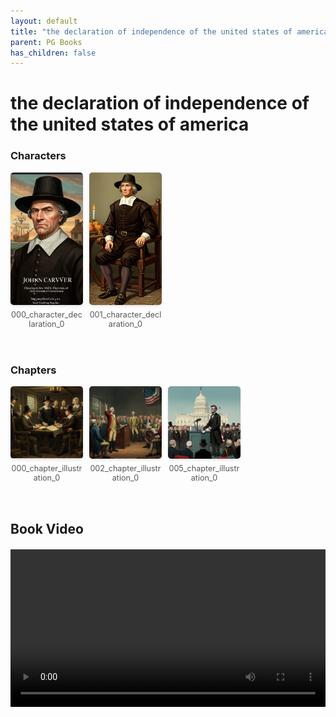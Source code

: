 ```yaml
---
layout: default
title: "the declaration of independence of the united states of america"
parent: PG Books
has_children: false
---
```



<style>
.image-gallery {
  display: flex;
  flex-wrap: wrap;
  justify-content: space-between;
  margin-bottom: 20px;
}

.image-row {
  display: flex;
  justify-content: flex-start;
  width: 100%;
  margin-bottom: 20px;
}

.image-item {
  width: 23%;
  margin-right: 2%;
  text-align: center;
}

.image-item:last-child {
  margin-right: 0;
}

.image-item img {
  width: 100%;
  height: auto;
  object-fit: cover;
  border-radius: 5px;
  box-shadow: 0 2px 4px rgba(0,0,0,0.1);
}

.image-item p {
  margin-top: 5px;
  font-size: 0.9em;
  color: #555;
}

.video-container {
  margin: 20px 0;
}
</style>


# the declaration of independence of the united states of america

<h3>Characters</h3>
<div class="image-gallery">
<div class="image-row">
  <div class="image-item">
    <img src="../../assets/pg_books_ai_generated_photos/the_declaration_of_independence_of_the_united_states_of_america/characters/000_character_declaration_0.png" alt="000_character_declaration_0">
    <p>000_character_declaration_0</p>
  </div>
  <div class="image-item">
    <img src="../../assets/pg_books_ai_generated_photos/the_declaration_of_independence_of_the_united_states_of_america/characters/001_character_declaration_0.png" alt="001_character_declaration_0">
    <p>001_character_declaration_0</p>
  </div>
</div>
</div>

<h3>Chapters</h3>
<div class="image-gallery">
<div class="image-row">
  <div class="image-item">
    <img src="../../assets/pg_books_ai_generated_photos/the_declaration_of_independence_of_the_united_states_of_america/chapters/000_chapter_illustration_0.png" alt="000_chapter_illustration_0">
    <p>000_chapter_illustration_0</p>
  </div>
  <div class="image-item">
    <img src="../../assets/pg_books_ai_generated_photos/the_declaration_of_independence_of_the_united_states_of_america/chapters/002_chapter_illustration_0.png" alt="002_chapter_illustration_0">
    <p>002_chapter_illustration_0</p>
  </div>
  <div class="image-item">
    <img src="../../assets/pg_books_ai_generated_photos/the_declaration_of_independence_of_the_united_states_of_america/chapters/005_chapter_illustration_0.png" alt="005_chapter_illustration_0">
    <p>005_chapter_illustration_0</p>
  </div>
</div>
</div>

<h2>Book Video</h2>
<div class="video-container">
  <video controls width="100%">
    <source src="../../assets/pg_books_ai_generated_videos/the_declaration_of_independence_of_the_united_states_of_america.mp4" type="video/mp4">
    Your browser does not support the video tag.
  </video>
</div>

